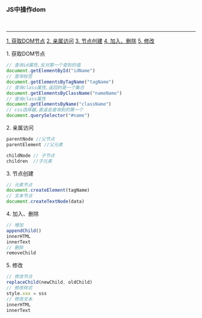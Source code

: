 ### JS中操作dom

&nbsp;
***
[1. 获取DOM节点](#1)
[2. 亲属访问](#2)
[3. 节点创建](#3)
[4. 加入、删除](#4)
[5. 修改](#5)

<span id="1">1. 获取DOM节点</span>
```js
// 查询id属性,反对第一个查到的值
document.getElementById("idName") 
// 查询标签
document.getElementsByTagName("tagName")
// 查询class属性,返回的是一个集合
document.getElementsByClassName("nameName")
// 查询class属性
document.getElementsByName("className")
// css选择器,直返会查询到的第一个
document.querySelector("#name")
```

<span id="2">2. 亲属访问</span>

```js
parentNode //父节点
parentElement //父元素

childNode // 子节点
children  //子元素
```

<span id="3">3. 节点创建</span>

```js
// 元素节点
document.createElement(tagName) 
// 文本节点
document.createTextNode(data)
```
<span id="4">4. 加入、删除</span>
```js
// 增加
appendChild()
innerHTML
innerText
// 删除
removeChild
```

<span id="5">5. 修改</span>
```js
// 修改节点
replaceChild(newChild, oldChild)
// 修改样式
style.xxx = sss
// 修改文本
innerHTML
innerText
```
